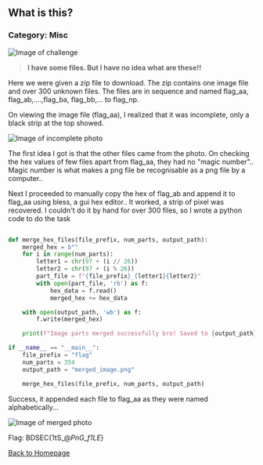 ## What is this?
### Category: Misc

![Image of challenge](https://i.imgur.com/Z7vWYaY.png)

>**I have some files. But I have no idea what are these!!**

Here we were given a zip file to download. The zip contains one image file and over 300 unknown files. The files are in sequence and named flag_aa, flag_ab,....,flag_ba, flag_bb,... to flag_np.

On viewing the image file (flag_aa), I realized that it was incomplete, only a black strip at the top showed. 

![Image of incomplete photo](https://i.imgur.com/JfuWnAD.png)

The first idea I got is that the other files came from the photo. On checking the hex values of few files apart from flag_aa, they had no "magic number".. Magic number is what makes a png file be recognisable as a png file by a computer..

Next I proceeded to manually copy the hex of flag_ab and append it to flag_aa using bless, a gui hex editor.. It worked, a strip of pixel was recovered. I couldn't do it by hand for over 300 files, so I wrote a python code to do the task

``` py

def merge_hex_files(file_prefix, num_parts, output_path):
    merged_hex = b""
    for i in range(num_parts):
        letter1 = chr(97 + (i // 26))  
        letter2 = chr(97 + (i % 26))
        part_file = f"{file_prefix}_{letter1}{letter2}"
        with open(part_file, 'rb') as f:
            hex_data = f.read()
            merged_hex += hex_data

    with open(output_path, 'wb') as f: 
        f.write(merged_hex)

    print(f"Image parts merged successfully bro! Saved to {output_path}")

if __name__ == "__main__":
    file_prefix = "flag"
    num_parts = 354
    output_path = "merged_image.png"

    merge_hex_files(file_prefix, num_parts, output_path)

```

Success, it appended each file to flag_aa as they were named alphabetically...

![Image of merged photo](https://i.imgur.com/IPUfPg5.png)

Flag: BDSEC{1tS_@_PnG_f1LE_}

[Back to Homepage](gr33pp.github.io)
